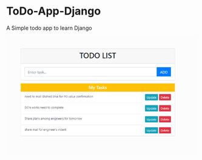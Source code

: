 # ToDo-App-Django
A Simple todo app to learn Django


![alt text](https://github.com/jiaulislam/ToDo-App-Django/blob/master/todolist/static/images/1.png?raw=true)